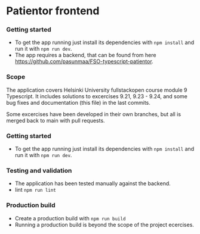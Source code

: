 # Patientor frontend

### Getting started
  - To get the app running just install its dependencies with ```npm install``` and run it with ```npm run dev```.
  - The app requires a backend, that can be found from here https://github.com/pasunmaa/FSO-typescript-patientor.

### Scope
The application covers Helsinki University fullstackopen course module 9 Typescript.
It includes solutions to excercises 9.21, 9.23 - 9.24, and some bug fixes and documentation (this file) in the last commits.

Some excercises have been developed in their own branches, but all is merged back to main with pull requests.

### Getting started
  - To get the app running just install its dependencies with ```npm install``` and run it with ```npm run dev```.

### Testing and validation
  - The application has been tested manually against the backend.
  - lint ```npm run lint```

### Production build
  -  Create a production build with ```npm run build```
  -  Running a production build is beyond the scope of the project ecercises.
